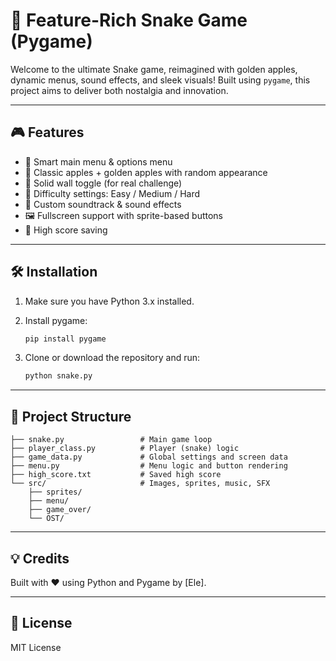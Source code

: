 # 🐍 Feature-Rich Snake Game (Pygame)

Welcome to the ultimate Snake game, reimagined with golden apples, dynamic menus, sound effects, and sleek visuals! Built using `pygame`, this project aims to deliver both nostalgia and innovation.

---

## 🎮 Features

- 🧠 Smart main menu & options menu
- 🍏 Classic apples + golden apples with random appearance
- 🧱 Solid wall toggle (for real challenge)
- 🐍 Difficulty settings: Easy / Medium / Hard
- 🎵 Custom soundtrack & sound effects
- 🖼️ Fullscreen support with sprite-based buttons
- 💾 High score saving

---

## 🛠 Installation

1. Make sure you have Python 3.x installed.
2. Install pygame:
   ```bash
   pip install pygame
   ```
3. Clone or download the repository and run:

   ```bash
   python snake.py
   ```

---

## 📁 Project Structure

```plaintext
├── snake.py                 # Main game loop
├── player_class.py          # Player (snake) logic
├── game_data.py             # Global settings and screen data
├── menu.py                  # Menu logic and button rendering
├── high_score.txt           # Saved high score
└── src/                     # Images, sprites, music, SFX
    ├── sprites/
    ├── menu/
    ├── game_over/
    └── OST/
```

---

## 💡 Credits

Built with ❤️ using Python and Pygame by [Ele].

---

## 📜 License

MIT License 
